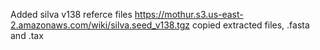 Added silva v138 referce files 
https://mothur.s3.us-east-2.amazonaws.com/wiki/silva.seed_v138.tgz
copied extracted files, .fasta and .tax
